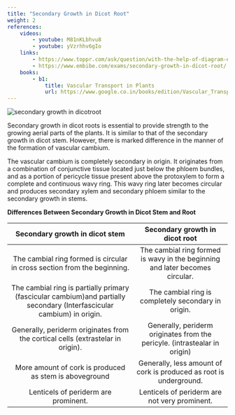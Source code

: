 ```yaml
---
title: "Secondary Growth in Dicot Root"
weight: 2
references:
    videos:
        - youtube: M81nKLbhvu8
        - youtube: yVzrhhv6gIo
    links:
        - https://www.toppr.com/ask/question/with-the-help-of-diagram-explain-secondary-growth-in-dicot/
        - https://www.embibe.com/exams/secondary-growth-in-dicot-root/
    books:
        - b1:
            title: Vascular Transport in Plants
            url: https://www.google.co.in/books/edition/Vascular_Transport_in_Plants/nAW5uIi_tQgC?hl=en&gbpv=0
---
```



![secondary growth in dicotroot](secondarygrowthindicotroot.png)

Secondary growth in dicot roots is essential to provide strength to the growing aerial parts of the plants. It is similar to that of the secondary growth in dicot stem. However, there is marked difference in the manner of the formation of vascular cambium.

The vascular cambium is completely secondary in origin. It originates from a combination of conjunctive tissue located just below the phloem bundles, and as a portion of pericycle tissue present above the protoxylem to form a complete and continuous wavy ring. This wavy ring later becomes circular and produces secondary xylem and secondary phloem similar to the secondary growth in stems.

**Differences Between Secondary Growth in Dicot Stem and Root**

|                                           **Secondary growth in dicot stem**                                           |                      **Secondary growth in dicot root**                      |
| :--------------------------------------------------------------------------------------------------------------------: | :--------------------------------------------------------------------------: |
|                        The cambial ring formed is circular in cross section from the beginning.                        | The cambial ring formed is wavy in the beginning and later becomes circular. |
| The cambial ring is partially primary (fascicular cambium)and partially secondary (Interfascicular cambium) in origin. |             The cambial ring is completely secondary in origin.              |
|                    Generally, periderm originates from the cortical cells (extrastelar in origin).                     |  Generally, periderm originates from the pericyle. (intrastealar in origin)  |
|                                 More amount of cork is produced as stem is aboveground                                 |      Generally, less amount of cork is produced as root is underground.      |
|                                          Lenticels of periderm are prominent.                                          |                Lenticels of periderm are not very prominent.                 |

